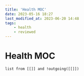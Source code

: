 ```yaml
---
title: 'Health MOC'
date: 2023-05-16 18:27
last_modified_at: 2023-06-20 14:48
tags:
    - health
    - reviewed
---
```


# Health MOC

```dataview
list from [[]] and !outgoing([[]])
```
